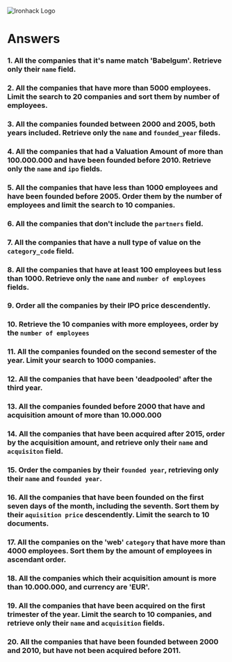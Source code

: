 ![Ironhack Logo](https://i.imgur.com/1QgrNNw.png)

# Answers

### 1. All the companies that it's name match 'Babelgum'. Retrieve only their `name` field.

<!-- {name: "Babelgum"} -->

### 2. All the companies that have more than 5000 employees. Limit the search to 20 companies and sort them by **number of employees**.

<!-- { number_of_employees: { $gt: 5000 } }
{ number_of_employees: 1}  limit: 20 -->

### 3. All the companies founded between 2000 and 2005, both years included. Retrieve only the `name` and `founded_year` fileds.

<!-- {$and: [{founded_year: {$gte: 2000}}, {founded_year: {$lte: 2005}}]} 
{name: 1, founded_year: 1}-->

### 4. All the companies that had a Valuation Amount of more than 100.000.000 and have been founded before 2010. Retrieve only the `name` and `ipo` fields.

<!-- {$and: [{"ipo.valuation_amount": {$gt: 100000000 }}, {founded_year: {$lt: 2010}}]}
{name: 1, ipo: 1} -->

### 5. All the companies that have less than 1000 employees and have been founded before 2005. Order them by the number of employees and limit the search to 10 companies.

<!-- {$and: [{number_of_employees: {$lt: 1000 }}, {founded_year: {$lt: 2005}}]}
{number_of_employees: 1} -->

### 6. All the companies that don't include the `partners` field.

<!-- { partners : { $ne : " " } } -->

### 7. All the companies that have a null type of value on the `category_code` field.

<!-- {category_code: null} -->

### 8. All the companies that have at least 100 employees but less than 1000. Retrieve only the `name` and `number of employees` fields.

<!-- { $and: [{number_of_employees: {$gte: 100}}, {number_of_employees: {$lt: 1000}}]}
{name: 1, number_of_employees: 1} -->

### 9. Order all the companies by their IPO price descendently.

<!-- {ipo: 1} -->

### 10. Retrieve the 10 companies with more employees, order by the `number of employees`

<!-- {number_of_employees: -1} -->

### 11. All the companies founded on the second semester of the year. Limit your search to 1000 companies.

<!-- {$and: [ {founded_month: {$gte: 4}}, {founded_month: {$lte: 6}} ] }
limit: 1000 -->

### 12. All the companies that have been 'deadpooled' after the third year.

<!-- {$expr: {$eq: [{$subtract: ['$deadpooled_year', '$founded_year']},3]}} 
only in terminal-->

### 13. All the companies founded before 2000 that have and acquisition amount of more than 10.000.000

<!-- {$and: [{founded_year: {$lte: 2000}}, {"acquisition.price_amount": {$gt: 10000}}]} -->

### 14. All the companies that have been acquired after 2015, order by the acquisition amount, and retrieve only their `name` and `acquisiton` field.

<!-- N/A-->

### 15. Order the companies by their `founded year`, retrieving only their `name` and `founded year`.

<!-- {name: 1, founded_year: 1}
{founded_year: -1} -->

### 16. All the companies that have been founded on the first seven days of the month, including the seventh. Sort them by their `aquisition price` descendently. Limit the search to 10 documents.

<!-- {founded_day: {$lte: 7}} 
{"acquisition.price_amount": -1}-->

### 17. All the companies on the 'web' `category` that have more than 4000 employees. Sort them by the amount of employees in ascendant order.

<!-- {$and: [{category_code: "web"}, {number_of_employees: {$gt: 4000}}]}
{number_of_employees: 1}-->

### 18. All the companies which their acquisition amount is more than 10.000.000, and currency are 'EUR'.

<!-- {$and: [{"acquisition.price_amount": {$gt: 10000000}}, {"acquisition.price_currency_code": "EUR"}]} -->

### 19. All the companies that have been acquired on the first trimester of the year. Limit the search to 10 companies, and retrieve only their `name` and `acquisition` fields.

<!-- {"acquisition.acquired_month": {$lte: 4}}
{name: 1, acquisitions: 1} -->

### 20. All the companies that have been founded between 2000 and 2010, but have not been acquired before 2011.

<!-- {$and: [{founded_year: {$gt: 2000}}, {founded_year: {$lt: 2010}}, {"acquisition.acquired_year": {$gte: 2011}}]} -->
